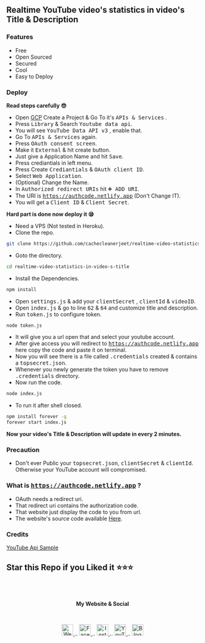 ## Realtime YouTube video's statistics in video's Title & Description

### Features 
- Free
- Open Sourced
- Secured
- Cool
- Easy to Deploy

### Deploy 
**Read steps carefully 😎**

- Open [GCP](https://console.cloud.google.com/ "GCP") Create a Project & Go To it's <tt>APIs & Services</tt> .
- Press <tt>Library</tt> &  Search  <tt>Youtube data api</tt>.
- You will see  <tt>YouTube Data API v3</tt> , enable that.
- Go To <tt>APIs & Services</tt> again.
- Press  <tt>OAuth consent screen</tt>.
- Make it  <tt>External</tt> & hit create button.
- Just give a Application Name and hit  <tt>Save</tt>.
- Press crediantials in left menu.
- Press Create <tt>Crediantials</tt> & <tt>OAuth client ID</tt>.
- Select  <tt>Web Application</tt>.
- (Optional) Change the Name.
- In <tt>Authorized redirect URIs</tt> hit <tt>➕ ADD URI</tt>.
- The URI is <tt>https://authcode.netlify.app</tt> (Don't Change IT).
- You will get a <tt>Client ID</tt> & <tt>Client Secret</tt>.

**Hard part is done now deploy it 😪**

- Need a VPS (Not tested in Heroku).
- Clone the repo.

```bash
git clone https://github.com/cachecleanerjeet/realtime-video-statistics-in-video-s-title.git
```

- Goto the directory.

```bash
cd realtime-video-statistics-in-video-s-title
```

- Install the Dependencies.

```bash
npm install
```

- Open <tt>settings.js</tt> & add your <tt>clientSecret</tt> , <tt>clientId</tt> &  <tt>videoID</tt>.
- Open <tt>index.js</tt> & go to line <tt>62</tt> & <tt>64</tt> and customize title and description.
- Run <tt>token.js</tt> to configure token.

```bash
node token.js
```

- It will give you a url open that and select your youtube account.
- After give access you will redirect to <tt>https://authcode.netlify.app</tt> here copy the code and paste it on terminal.
- Now you will see there is a file called <tt>.credentials</tt> created & contains a <tt>topsecret.json</tt>.
- Whenever you newly generate the token you have to remove <tt>.credentials</tt> directory.
- Now run the code.

```bash
node index.js
```

- To run it after shell closed.

```bash
npm install forever -g
forever start index.js
```

**Now your video's Title & Description will update in every 2 minutes.**

### Precaution
- Don't ever Public your <tt>topsecret.json</tt>, <tt>clientSecret</tt> & <tt>clientId</tt>. Otherwise your YouTube account will compromised.

### What is <tt>https://authcode.netlify.app</tt> ?
- OAuth needs a redirect uri.
- That redirect uri contains the authorization code.
- That website just display the code to you from url.
- The website's source code available [Here](https://github.com/jeet-private/cool "Here").

### Credits
[YouTube Api Sample](https://github.com/youtube/api-samples/blob/07263305b59a7c3275bc7e925f9ce6cabf774022/javascript/nodejs-quickstart.js "YouTube Api Sample")

## Star this Repo if you Liked it ⭐⭐⭐

<br><br>
<p align="center"> <b>My Website & Social</b></p>
<br>
<p align="center">
 
 <a href="https://tu.hin.life">
    <img alt="Website" width="30px" src="https://firebasestorage.googleapis.com/v0/b/webtuhin.appspot.com/o/githubstatic%2Fwebsite.svg?alt=media&token=5c3ea7e0-d4f7-4566-b78a-bdee6c65f03e" />
  </a>  
..
<a href="https://fb.me/jeeetpaul">
    <img alt="Facebook" width="30px" src="https://cdn.jsdelivr.net/npm/simple-icons@3.2.0/icons/facebook.svg" />
  </a>  
..
  <a href="https://www.instagram.com/jeeetpaul">
    <img alt="Instagram" width="30px" src="https://cdn.jsdelivr.net/npm/simple-icons@3.2.0/icons/instagram.svg" />
  </a>
..
  <a href="https://www.youtube.com/channel/UCa4FMtLpYcOBtjKOZgzTFNA">
    <img alt="YouTube" width="30px" src="https://cdn.jsdelivr.net/npm/simple-icons@3.2.0/icons/youtube.svg" />
  </a>
..
  <a href="https://blog.iamtuhin.ga">
    <img alt="Blogger" width="30px" src="https://cdn.jsdelivr.net/npm/simple-icons@3.2.0/icons/blogger.svg" />
  </a>
  
</p>




